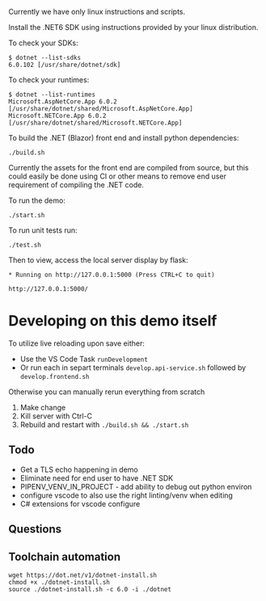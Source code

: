 Currently we have only linux instructions and scripts.

Install the .NET6 SDK using instructions provided by your linux distribution.

To check your SDKs:

    $ dotnet --list-sdks
    6.0.102 [/usr/share/dotnet/sdk]

To check your runtimes:

    $ dotnet --list-runtimes
    Microsoft.AspNetCore.App 6.0.2 [/usr/share/dotnet/shared/Microsoft.AspNetCore.App]
    Microsoft.NETCore.App 6.0.2 [/usr/share/dotnet/shared/Microsoft.NETCore.App]

To build the .NET (Blazor) front end and install python dependencies:

    ./build.sh

Currently the assets for the front end are compiled from source, but this could easily be done using CI or other means to remove end user requirement of compiling the .NET code.

To run the demo:

    ./start.sh

To run unit tests run:

    ./test.sh

Then to view, access the local server display by flask:

    * Running on http://127.0.0.1:5000 (Press CTRL+C to quit)

    http://127.0.0.1:5000/

# Developing on this demo itself
To utilize live reloading upon save either:
- Use the VS Code Task `runDevelopment`
- Or run each in separt terminals `develop.api-service.sh` followed by `develop.frontend.sh`

Otherwise you can manually rerun everything from scratch
1. Make change
1. Kill server with Ctrl-C
1. Rebuild and restart with `./build.sh && ./start.sh`

## Todo
- Get a TLS echo happening in demo
- Eliminate need for end user to have .NET SDK
- PIPENV_VENV_IN_PROJECT - add ability to debug out python environ
- configure vscode to also use the right linting/venv when editing
- C# extensions for vscode configure

## Questions


## Toolchain automation

    wget https://dot.net/v1/dotnet-install.sh
    chmod +x ./dotnet-install.sh
    source ./dotnet-install.sh -c 6.0 -i ./dotnet